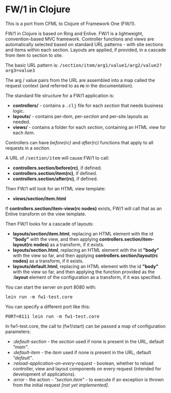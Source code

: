 FW/1 in Clojure
===============

This is a port from CFML to Clojure of Framework One (FW/1).

FW/1 in Clojure is based on Ring and Enlive. FW/1 is a lightweight, convention-based MVC framework. Controller functions and views are automatically selected based on standard URL patterns - with site sections and items within each section. Layouts are applied, if provided, in a cascade from item to section to site.

The basic URL pattern is: <tt>/section/item/arg1/value1/arg2/value2?arg3=value3</tt>

The arg / value pairs from the URL are assembled into a map called the request context (and referred to as **rc** in the documentation).

The standard file structure for a FW/1 application is:

* **controllers/** - contains a <tt>.clj</tt> file for each _section_ that needs business logic.
* **layouts/** - contains per-_item_, per-_section_ and per-site layouts as needed.
* **views/** - contains a folder for each _section_, containing an HTML view for each _item_.

Controllers can have _before(rc)_ and _after(rc)_ functions that apply to all requests in a _section_.

A URL of <tt>/section/item</tt> will cause FW/1 to call:

* **controllers.section/before(rc)**, if defined.
* **controllers.section/item(rc)**, if defined.
* **controllers.section/after(rc)**, if defined.

Then FW/1 will look for an HTML view template:

* **views/section/item.html**

If **controllers.section/item-view(rc nodes)** exists, FW/1 will call that as an Enlive transform on the view template.

Then FW/1 looks for a cascade of layouts:

* **layouts/section/item.html**, replacing an HTML element with the id **"body"** with the view, and then applying **controllers.section/item-layout(rc nodes)** as a transform, if it exists.
* **layouts/section.html**, replacing an HTML element with the id **"body"** with the view so far, and then applying **controllers.section/layout(rc nodes)** as a transform, if it exists.
* **layouts/default.html**, replacing an HTML element with the id **"body"** with the view so far, and then applying the function provided as the **:layout** element of the configuration as a transform, if it was specified.

You can start the server on port 8080 with:

<pre>lein run -m fw1-test.core</pre>

You can specify a different port like this:

<pre>PORT=8111 lein run -m fw1-test.core</pre>

In fw1-test.core, the call to (fw1/start) can be passed a map of configuration parameters:

* *:default-section* - the _section_ used if none is present in the URL, default *"main"*.
* *:default-item* - the _item_ used if none is present in the URL, default *"default"*.
* *:reload-application-on-every-request* - boolean, whether to reload controller, view and layout components on every request (intended for development of applications).
* *:error* - the action - *"section.item"* - to execute if an exception is thrown from the initial request _[not yet implemented]_.